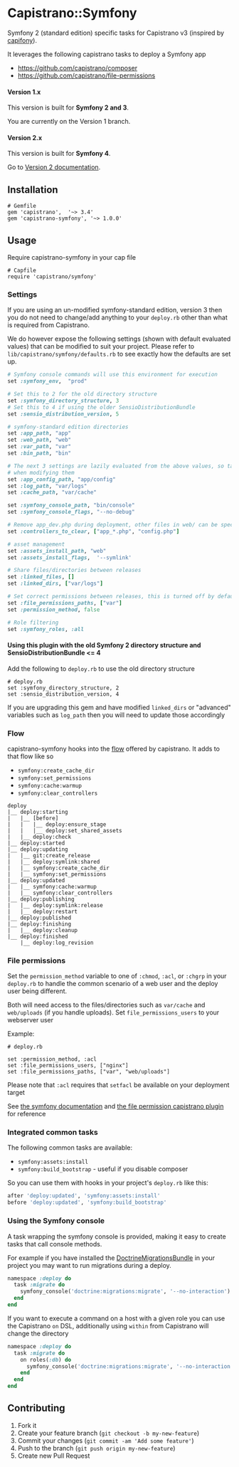# Capistrano::Symfony

Symfony 2 (standard edition) specific tasks for Capistrano v3 (inspired by [capifony][2]).

It leverages the following capistrano tasks to deploy a Symfony app

* https://github.com/capistrano/composer
* https://github.com/capistrano/file-permissions

#### Version 1.x

This version is built for **Symfony 2 and 3**. 

You are currently on the Version 1 branch. 

#### Version 2.x

This version is built for **Symfony 4**. 

Go to [Version 2 documentation](https://github.com/capistrano/symfony). 

## Installation

```
# Gemfile
gem 'capistrano',  '~> 3.4'
gem 'capistrano-symfony', '~> 1.0.0'
```

## Usage

Require capistrano-symfony in your cap file

```
# Capfile
require 'capistrano/symfony'
```


### Settings

If you are using an un-modified symfony-standard edition, version 3 then you do not need to change/add anything to your `deploy.rb` other than what is required from Capistrano.

We do however expose the following settings (shown with default evaluated values) that can be modified to suit your project. Please refer to `lib/capistrano/symfony/defaults.rb` to see exactly how the defaults are set up.


```ruby
# Symfony console commands will use this environment for execution
set :symfony_env,  "prod"

# Set this to 2 for the old directory structure
set :symfony_directory_structure, 3
# Set this to 4 if using the older SensioDistributionBundle
set :sensio_distribution_version, 5

# symfony-standard edition directories
set :app_path, "app"
set :web_path, "web"
set :var_path, "var"
set :bin_path, "bin"

# The next 3 settings are lazily evaluated from the above values, so take care
# when modifying them
set :app_config_path, "app/config"
set :log_path, "var/logs"
set :cache_path, "var/cache"

set :symfony_console_path, "bin/console"
set :symfony_console_flags, "--no-debug"

# Remove app_dev.php during deployment, other files in web/ can be specified here
set :controllers_to_clear, ["app_*.php", "config.php"]

# asset management
set :assets_install_path, "web"
set :assets_install_flags,  '--symlink'

# Share files/directories between releases
set :linked_files, []
set :linked_dirs, ["var/logs"]

# Set correct permissions between releases, this is turned off by default
set :file_permissions_paths, ["var"]
set :permission_method, false

# Role filtering
set :symfony_roles, :all
```

#### Using this plugin with the old Symfony 2 directory structure and SensioDistributionBundle <= 4

Add the following to `deploy.rb` to use the old directory structure

```
# deploy.rb
set :symfony_directory_structure, 2
set :sensio_distribution_version, 4
```

If you are upgrading this gem and have modified `linked_dirs` or "advanced" variables such as `log_path` then you will need to update those accordingly

### Flow

capistrano-symfony hooks into the [flow][1] offered by capistrano. It adds to that flow like so

* `symfony:create_cache_dir`
* `symfony:set_permissions`
* `symfony:cache:warmup`
* `symfony:clear_controllers`

```
deploy
|__ deploy:starting
|   |__ [before]
|   |   |__ deploy:ensure_stage
|   |   |__ deploy:set_shared_assets
|   |__ deploy:check
|__ deploy:started
|__ deploy:updating
|   |__ git:create_release
|   |__ deploy:symlink:shared
|   |__ symfony:create_cache_dir
|   |__ symfony:set_permissions
|__ deploy:updated
|   |__ symfony:cache:warmup
|   |__ symfony:clear_controllers
|__ deploy:publishing
|   |__ deploy:symlink:release
|   |__ deploy:restart
|__ deploy:published
|__ deploy:finishing
|   |__ deploy:cleanup
|__ deploy:finished
    |__ deploy:log_revision
```

### File permissions

Set the `permission_method` variable to one of `:chmod`, `:acl`, or `:chgrp` in your `deploy.rb` to handle the common scenario of a web user and the deploy user being different.

Both will need access to the files/directories such as `var/cache` and `web/uploads` (if you handle uploads). Set `file_permissions_users` to your webserver user

Example:

```
# deploy.rb

set :permission_method, :acl
set :file_permissions_users, ["nginx"]
set :file_permissions_paths, ["var", "web/uploads"]
```

Please note that `:acl` requires that `setfacl` be available on your deployment target

See [the symfony documentation](http://symfony.com/doc/current/book/installation.html#checking-symfony-application-configuration-and-setup) and [the file permission capistrano plugin](https://github.com/capistrano/file-permissions) for reference

### Integrated common tasks

The following common tasks are available:

* `symfony:assets:install`
* `symfony:build_bootstrap` - useful if you disable composer

So you can use them with hooks in your project's `deploy.rb` like this:

```ruby
after 'deploy:updated', 'symfony:assets:install'
before 'deploy:updated', 'symfony:build_bootstrap'
```

### Using the Symfony console

A task wrapping the symfony console is provided, making it easy to create tasks
that call console methods.

For example if you have installed the [DoctrineMigrationsBundle][3] in your
project you may want to run migrations during a deploy.

```ruby
namespace :deploy do
  task :migrate do
    symfony_console('doctrine:migrations:migrate', '--no-interaction')
  end
end
```

If you want to execute a command on a host with a given role you can use the Capistrano `on` DSL, additionally using `within` from Capistrano will change the directory

```ruby
namespace :deploy do
  task :migrate do
    on roles(:db) do
      symfony_console('doctrine:migrations:migrate', '--no-interaction')
    end
  end
end
```

[1]: http://capistranorb.com/documentation/getting-started/flow/
[2]: http://capifony.org/
[3]: http://symfony.com/doc/current/bundles/DoctrineMigrationsBundle/index.html

## Contributing

1. Fork it
2. Create your feature branch (`git checkout -b my-new-feature`)
3. Commit your changes (`git commit -am 'Add some feature'`)
4. Push to the branch (`git push origin my-new-feature`)
5. Create new Pull Request

